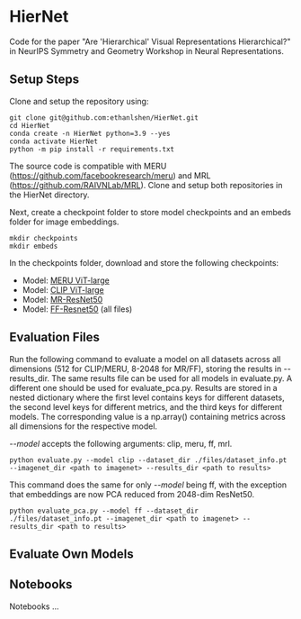 # HierNet
Code for the paper "Are 'Hierarchical' Visual Representations Hierarchical?" in NeurIPS Symmetry and Geometry Workshop in Neural Representations.

## Setup Steps
Clone and setup the repository using:
```
git clone git@github.com:ethanlshen/HierNet.git
cd HierNet
conda create -n HierNet python=3.9 --yes
conda activate HierNet
python -m pip install -r requirements.txt
```
The source code is compatible with MERU (https://github.com/facebookresearch/meru) and MRL (https://github.com/RAIVNLab/MRL). 
Clone and setup both repositories in the HierNet directory.

Next, create a checkpoint folder to store model checkpoints and an embeds folder for image embeddings.
```
mkdir checkpoints
mkdir embeds
```
In the checkpoints folder, download and store the following checkpoints:
- Model: [MERU ViT-large](https://dl.fbaipublicfiles.com/meru/meru_vit_l.pth)
- Model: [CLIP ViT-large](https://dl.fbaipublicfiles.com/meru/clip_vit_l.pth)
- Model: [MR-ResNet50](https://drive.google.com/file/d/1SnY6H3tbv4OkFZhfq7UgenFQ42faNjih/view?usp=drive_link)
- Model: [FF-Resnet50](https://drive.google.com/drive/folders/1Kb4KwpTPzX6VNZqzh7X6jHjUaicVEmcw?usp=drive_link) (all files)
## Evaluation Files
Run the following command to evaluate a model on all datasets across all dimensions (512 for CLIP/MERU, 8-2048 for MR/FF), storing the results in --results_dir. The same results file can be used for all models in evaluate.py. A different one should be used for evaluate_pca.py. Results are stored in a nested dictionary where the first level contains keys for different datasets, the second level keys for different metrics, and the third keys for different models. The corresponding value is a np.array() containing metrics across all dimensions for the respective model.

*--model* accepts the following arguments: clip, meru, ff, mrl.
```
python evaluate.py --model clip --dataset_dir ./files/dataset_info.pt --imagenet_dir <path to imagenet> --results_dir <path to results>
```
This command does the same for only *--model* being ff, with the exception that embeddings are now PCA reduced from 2048-dim ResNet50.
```
python evaluate_pca.py --model ff --dataset_dir ./files/dataset_info.pt --imagenet_dir <path to imagenet> --results_dir <path to results>
```
## Evaluate Own Models

## Notebooks
Notebooks ...

